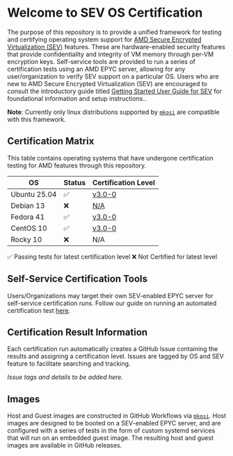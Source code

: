 # Welcome to SEV OS Certification


The purpose of this repository is to provide a unified framework for testing and certifying operating system support for [AMD Secure Encrypted Virtualization (SEV)](https://www.amd.com/en/developer/sev.html) features. These are hardware-enabled security features that provide confidentiality and integrity of VM memory through per-VM encryption keys. Self-service tools are provided to run a series of certification tests using an AMD EPYC server, allowing for any user/organization to verify SEV support on a particular OS. Users who are new to AMD Secure Encrypted Virtualization (SEV) are encouraged to consult the introductory guide titled [Getting Started User Guide for SEV](./docs/getting-started-user-guide-for-sev.md) for foundational information and setup instructions..

**Note**: Currently only linux distributions supported by [`mkosi`](https://github.com/systemd/mkosi) are compatible with this framework.

## Certification Matrix

This table contains operating systems that have undergone certification testing for AMD features through this repository. 

| OS |  Status |  Certification Level |
|---|---|---|
| Ubuntu 25.04 |  ✅ |  [v3.0-0](https://github.com/AMDEPYC/sev-certify/issues/154) |
| Debian 13 |  ❌ |  [N/A](https://github.com/AMDEPYC/sev-certify/issues/152) |
| Fedora 41 |  ✅ |  [v3.0-0](https://github.com/AMDEPYC/sev-certify/issues/153) |
| CentOS 10 |  ✅ |  [v3.0-0](https://github.com/AMDEPYC/sev-certify/issues/151) |
| Rocky 10 |  ❌ |  N/A |

✅ Passing tests for latest certification level
❌ Not Certified for latest level

## Self-Service Certification Tools


Users/Organizations may target their own SEV-enabled EPYC server for self-service certification runs. Follow our guide on running an automated certification test [here](https://github.com/AMDEPYC/sev-certify/blob/main/docs/how-to-generate-certs.md).

## Certification Result Information

Each certification run automatically creates a GitHub Issue containing the results and assigning a certification level. Issues are tagged by OS and SEV feature to facilitate searching and tracking.

_Issue tags and details to be added here._

## Images


Host and Guest images are constructed in GitHub Workflows via [`mkosi`](https://github.com/systemd/mkosi). Host images are designed to be booted on a SEV-enabled EPYC server, and are configured with a series of tests in the form of custom systemd services that will run on an embedded guest image. The resulting host and guest images are available in GitHub releases.


